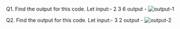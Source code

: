 Q1. Find the output for this code. Let input:- 2 3 6
output -
![output-1](https://github.com/00Tarunsain7/Assignment-2/assets/127669147/d8d09bd9-ba5f-44f7-b78d-74fcee872061)

Q2. Find the output for this code. Let input:- 3 2
output -
![output-2](https://github.com/00Tarunsain7/Assignment-2/assets/127669147/8c720446-2ce8-4b90-ae83-4c96b2d2a19b)
